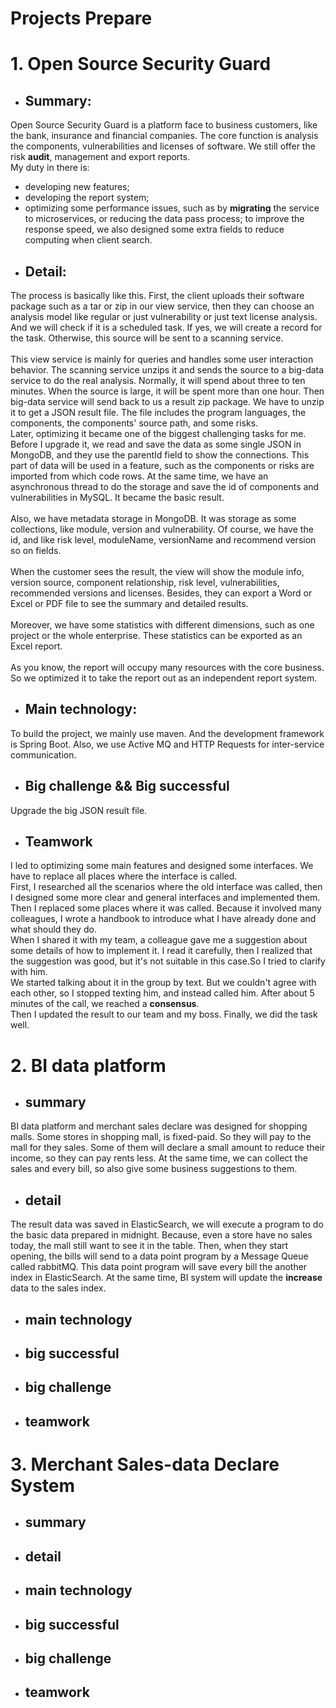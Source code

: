 # Projects Prepare
# 1.  Open Source Security Guard

- ## Summary:
Open Source Security Guard is a platform face to business customers, like the bank, insurance and financial companies.
The core function is analysis the components, vulnerabilities and licenses of software.
We still offer the risk **audit**, management and export reports.
<br/>My duty in there is:
  * developing new features;
  * developing the report system;
  * optimizing some performance issues, such as by **migrating** the service to microservices, or reducing the data pass process; to improve the response speed, we also designed some extra fields to reduce computing when client search.

- ## Detail:
The process is basically like this. First, the client uploads their software package such as a tar or zip in our view service, then they can choose an analysis model like regular or just vulnerability or just text license analysis. And we will check if it is a scheduled task. If yes, we will create a record for the task. Otherwise, this source will be sent to a scanning service.
<br/><br/>This view service is mainly for queries and handles some user interaction behavior. The scanning service unzips it and sends the source to a big-data service to do the real analysis. Normally, it will spend about three to ten minutes. When the source is large, it will be spent more than one hour. Then big-data service will send back to us a result zip package. We have to unzip it to get a JSON result file. The file includes the program languages, the components, the components' source path, and some risks.
<br/>Later, optimizing it became one of the biggest challenging tasks for me. Before I upgrade it, we read and save the data as some single JSON in MongoDB, and they use the parentId field to show the connections. This part of data will be used in a feature, such as the components or risks  are imported from which code rows. At the same time, we have an asynchronous thread to do the storage and save the id of components and vulnerabilities in MySQL. It became the basic result.
<br/><br/>Also, we have metadata storage in MongoDB. It was storage as some collections, like module, version and vulnerability. Of course, we have the id, and like risk level, moduleName, versionName and recommend version so on fields.
<br/><br/>When the customer sees the result, the view will show the module info, version source, component relationship, risk level, vulnerabilities, recommended versions and licenses. Besides, they can export a Word or Excel or PDF file to see the summary and detailed results.
<br/><br/>Moreover, we have some statistics with different dimensions, such as one project or the whole enterprise. These statistics can be exported as an Excel report.
<br/><br/>As you know, the report will occupy many resources with the core business. So we optimized it to take the report out as an independent report system.

- ## Main technology:
To build the project, we mainly use maven. And the development framework is Spring Boot. Also, we use Active MQ and HTTP Requests for inter-service communication.

- ## Big challenge && Big successful
Upgrade the big JSON result file.

- ## Teamwork
I led to optimizing some main features and designed some interfaces. We have to replace all places where the interface is called. 
<br/>First, I researched all the scenarios where the old interface was called, then I designed some more clear and general interfaces and implemented them. 
<br/>Then I replaced some places where it was called. Because it involved many colleagues, I wrote a handbook to introduce what I have already done and what should they do.
<br/>When I shared it with my team, a colleague gave me a suggestion about some details of how to implement it. I read it carefully, then I realized that the suggestion was good, but it's not suitable in this case.So I tried to clarify with him. 
<br/>We started talking about it in the group by text. But we couldn't agree with each other, so I stopped texting him, and instead called him. After about 5 minutes of the call, we reached a **consensus**. 
<br/>Then I updated the result to our team and my boss. Finally, we did the task well.

# 2. BI data platform
- ## summary
BI data platform and merchant sales declare was designed for shopping malls. Some stores in shopping mall, is fixed-paid. So they will pay to the mall for they sales. 
Some of them will declare a small amount to reduce their income, so they can pay rents less. At the same time, we can collect the sales and every bill, so also give some business suggestions to them.
- ## detail
The result data was saved in ElasticSearch, we will execute a program to do the basic data prepared in midnight. Because, even a store have no sales today, the mall still want to see it in the table.
Then, when they start opening, the bills will send to a data point program by a Message Queue called rabbitMQ. This data point program will save every bill the another index in ElasticSearch.
At the same time, BI system will update the **increase** data to the sales index. 
- ## main technology

- ## big successful

- ## big challenge

- ## teamwork

# 3. Merchant Sales-data Declare System
- ## summary

- ## detail

- ## main technology

- ## big successful

- ## big challenge

- ## teamwork

